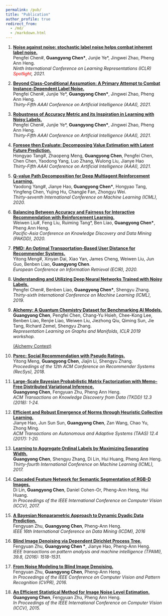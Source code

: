 ```yaml
---
permalink: /pub/
title: "Publication"
author_profile: true
redirect_from: 
  - /md/
  - /markdown.html
---
```


1. <a class="paper-title" href="https://openreview.net/pdf?id=80FMcTSZ6J0"> <b> Noise against noise: stochastic label noise helps combat inherent label noise.</b></a> <br> Pengfei Chen#, <b>Guangyong Chen*</b>, Junjie Ye*,  Jingwei Zhao, Pheng Ann Heng. <br><i> Ninth International Conference on Learning Representations (ICLR) <font color="red">Spotlight</font>, 2021. </i><br>

1. <a class="paper-title" href="https://arxiv.org/abs/2012.05458"> <b> Beyond Class-Conditional Assumption: A Primary Attempt to Combat Instance-Dependent Label Noise.</b></a> <br> Pengfei Chen#, Junjie Ye*, <b>Guangyong Chen*</b>, Jingwei Zhao, Pheng Ann Heng. <br><i> Thirty-Fifth AAAI Conference on Artificial Intelligence (AAAI), 2021.</i><br>

1. <a class="paper-title" href="https://arxiv.org/abs/2012.04193"> <b> Robustness of Accuracy Metric and its Inspiration in Learning with Noisy Labels.</b></a> <br>Pengfei Chen#, Junjie Ye*, <b>Guangyong Chen*</b>, Jingwei Zhao, Pheng Ann Heng. <br><i> Thirty-Fifth AAAI Conference on Artificial Intelligence (AAAI), 2021.</i><br>

15. <a class="paper-title" href="https://arxiv.org/abs/2002.03950"> <b> Foresee then Evaluate: Decomposing Value Estimation with Latent Future Prediction.</b></a> <br> Hongyao Tang#, Zhaopeng Meng, <b>Guangyong Chen</b>, Pengfei Chen, Chen Chen, Yaodong Yang, Luo Zhang, Wulong Liu, Jianye Hao <br><i>Thirty-Fifth AAAI Conference on Artificial Intelligence (AAAI), 2021.</i><br>

14. <a class="paper-title" href="https://arxiv.org/abs/2002.03950"> <b> Q-value Path Decomposition for Deep Multiagent Reinforcement Learning.</b></a> <br> Yaodong Yang#, Jianye Hao, <b>Guangyong Chen*</b>, Hongyao Tang, Yingfeng Chen, Yujing Hu, Changjie Fan, Zhongyu Wei. <br><i> Thirty-seventh International Conference on Machine Learning (ICML), 2020.</i><br>

13. <a class="paper-title" href="https://link.springer.com/chapter/10.1007/978-3-030-47426-3_13"> <b> Balancing Between Accuracy and Fairness for Interactive Recommendation with Reinforcement Learning.</b></a> <br> Weiwen Liu#, Feng Liu, Ruiming Tang*, Ben Liao, <b>Guangyong Chen*</b>, Pheng Ann Heng. <br><i> Pacific-Asia Conference on Knowledge Discovery and Data Mining (PAKDD), 2020.</i><br>

12. <a class="paper-title" href="https://link.springer.com/chapter/10.1007/978-3-030-45442-5_34"> <b> PMD: An Optimal Transportation-Based User Distance for Recommender Systems.</b></a> <br> Yitong Meng#, Xinyan Dai, Xiao Yan, James Cheng, Weiwen Liu, Jun Guo, Benben Liao, <b>Guangyong Chen</b>. <br><i> European Conference on Information Retrieval (ECIR), 2020.</i><br>

11. <a class="paper-title" href="http://proceedings.mlr.press/v97/chen19g.html"> <b> Understanding and Utilizing Deep Neural Networks Trained with Noisy Labels.</b></a> <br> Pengfei Chen#, Benben Liao, <b>Guangyong Chen*</b>, Shengyu Zhang. <br><i> Thirty-sixth International Conference on Machine Learning (ICML), 2019.</i><br>

10. <a class="paper-title" href="https://rlgm.github.io/papers/31.pdf"> <b> Alchemy: A Quantum Chemistry Dataset for Benchmarking AI Models.</b></a> <br> <b>Guangyong Chen</b>, Pengfei Chen, Chang-Yu Hsieh, Chee-Kong Lee, Benben Liao, Renjie Liao, Weiwen Liu, Jiezhong Qiu, Qiming Sun, Jie Tang, Richard Zemel, Shengyu Zhang. <br><i> Representation Learning on Graphs and Manifolds, ICLR 2019 workshop.</i><p style="color: red; display: inline"><a href="https://alchemy.tencent.com/">(Alchemy Contest)</a></p><br>

9. <a class="paper-title" href="https://dl.acm.org/doi/abs/10.1145/3240323.3240390"> <b> Psrec: Social Recommendation with Pseudo Ratings.</b></a> <br> Yitong Meng, <b>Guangyong Chen</b>, Jiajin Li, Shengyu Zhang. <br><i> Proceedings of the 12th ACM Conference on Recommender Systems (RecSys), 2018.</i><br>

8. <a class="paper-title" href="https://dl.acm.org/doi/abs/10.1145/3161886"> <b>Large-Scale Bayesian Probabilistic Matrix Factorization with Memo-Free Distributed Variational Inference.</b></a> <br> <b>Guangyong Chen</b>, Fengyuan Zhu, Pheng Ann Heng. <br><i> ACM Transactions on Knowledge Discovery from Data (TKDD) 12.3 (2018): 1-24.</i><br>

7. <a class="paper-title" href="https://dl.acm.org/doi/pdf/10.1145/3127498"> <b> Efficient and Robust Emergence of Norms through Heuristic Collective Learning.</b></a> <br> Jianye Hao, Jun Sun Sun, <b>Guangyong Chen</b>, Zan Wang, Chao Yu, Zhong Ming. <br><i> ACM Transactions on Autonomous and Adaptive Systems (TAAS) 12.4 (2017): 1-20.</i><br>

6. <a class="paper-title" href="https://dl.acm.org/ft_gateway.cfm?id=3305463&type=pdf"> <b>Learning to Aggregate Ordinal Labels by Maximizing Separating Width.</b></a> <br> <b>Guangyong Chen</b>, Shengyu Zhang, Di Lin, Hui Huang, Pheng Ann Heng. <br><i> Thirty-fourth International Conference on Machine Learning (ICML), 2017.</i><br>

5. <a class="paper-title" href="http://openaccess.thecvf.com/content_ICCV_2017/papers/Lin_Cascaded_Feature_Network_ICCV_2017_paper.pdf"> <b>Cascaded Feature Network for Semantic Segmentation of RGB-D Images.</b></a> <br> Di Lin,  <b>Guangyong Chen</b>, Daniel Cohen-Or, Pheng-Ann Heng, Hui Huang. <br><i>  In Proceedings of the IEEE International Conference on Computer Vision (ICCV), 2017.</i><br>

4. <a class="paper-title" href="https://ieeexplore.ieee.org/abstract/document/7837897/"> <b> A Bayesian Nonparametric Approach to Dynamic Dyadic Data Prediction.</b></a> <br> Fengyuan Zhu, <b>Guangyong Chen</b>, Pheng-Ann Heng. <br><i> IEEE 16th International Conference on Data Mining (ICDM), 2016</i><br>

3. <a class="paper-title" href="https://ieeexplore.ieee.org/abstract/document/7557070/"> <b> Blind Image Denoising via Dependent Dirichlet Process Tree.</b></a> <br> Fengyuan Zhu, <b>Guangyong Chen *</b>, Jianye Hao, Pheng-Ann Heng. <br><i> IEEE transactions on pattern analysis and machine intelligence (TPAMI), 39.8, (2016): 1518-1531.</i><br>

2. <a class="paper-title" href="https://www.cv-foundation.org/openaccess/content_cvpr_2016/papers/Zhu_From_Noise_Modeling_CVPR_2016_paper.pdf"> <b>From Noise Modeling to Blind Image Denoising.</b></a> <br> Fengyuan Zhu, <b>Guangyong Chen</b>, Pheng-Ann Heng. <br><i> In Proceedings of the IEEE Conference on Computer Vision and Pattern Recognition (CVPR), 2016.</i><br>

1. <a class="paper-title" href="https://www.cv-foundation.org/openaccess/content_iccv_2015/papers/Chen_An_Efficient_Statistical_ICCV_2015_paper.pdf"> <b>An Efficient Statistical Method for Image Noise Level Estimation.</b></a> <br>  <b>Guangyong Chen</b>, Fengyuan Zhu, Pheng Ann Heng. <br><i> In Proceedings of the IEEE International Conference on Computer Vision (ICCV), 2015.</i><br> </div>
